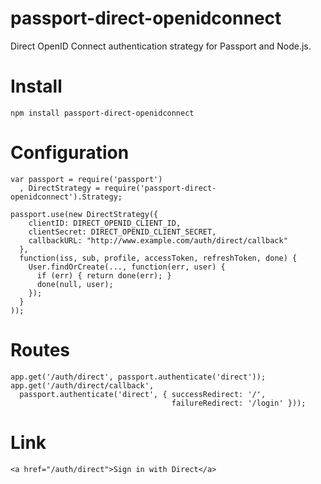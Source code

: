 # passport-direct-openidconnect
Direct OpenID Connect authentication strategy for Passport and Node.js.

# Install

    npm install passport-direct-openidconnect

# Configuration

    var passport = require('passport')
      , DirectStrategy = require('passport-direct-openidconnect').Strategy;

    passport.use(new DirectStrategy({
        clientID: DIRECT_OPENID_CLIENT_ID,
        clientSecret: DIRECT_OPENID_CLIENT_SECRET,
        callbackURL: "http://www.example.com/auth/direct/callback"
      },
      function(iss, sub, profile, accessToken, refreshToken, done) {
        User.findOrCreate(..., function(err, user) {
          if (err) { return done(err); }
          done(null, user);
        });
      }
    ));

# Routes

    app.get('/auth/direct', passport.authenticate('direct'));
    app.get('/auth/direct/callback',
      passport.authenticate('direct', { successRedirect: '/',
                                        failureRedirect: '/login' }));

# Link

    <a href="/auth/direct">Sign in with Direct</a>

